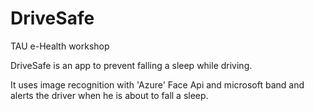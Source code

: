 # DriveSafe
TAU e-Health workshop

DriveSafe is an app to prevent falling a sleep while driving.

It uses image recognition with 'Azure' Face Api and microsoft band and alerts the driver when he is about to fall a sleep.
